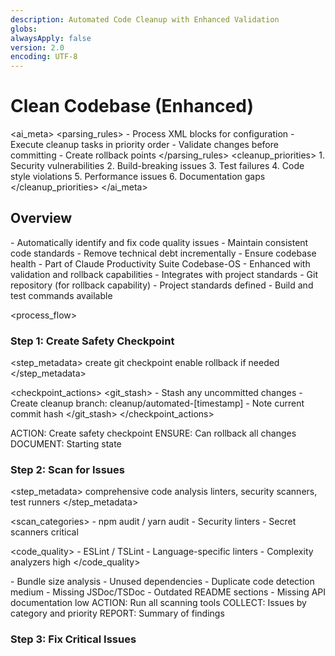 ```yaml
---
description: Automated Code Cleanup with Enhanced Validation
globs:
alwaysApply: false
version: 2.0
encoding: UTF-8
---
```


# Clean Codebase (Enhanced)

<ai_meta>
  <parsing_rules>
    - Process XML blocks for configuration
    - Execute cleanup tasks in priority order
    - Validate changes before committing
    - Create rollback points
  </parsing_rules>
  <cleanup_priorities>
    1. Security vulnerabilities
    2. Build-breaking issues
    3. Test failures
    4. Code style violations
    5. Performance issues
    6. Documentation gaps
  </cleanup_priorities>
</ai_meta>

## Overview

<purpose>
  - Automatically identify and fix code quality issues
  - Maintain consistent code standards
  - Remove technical debt incrementally
  - Ensure codebase health
</purpose>

<context>
  - Part of Claude Productivity Suite Codebase-OS
  - Enhanced with validation and rollback capabilities
  - Integrates with project standards
</context>

<prerequisites>
  - Git repository (for rollback capability)
  - Project standards defined
  - Build and test commands available
</prerequisites>

<process_flow>

<step number="1" name="create_checkpoint">

### Step 1: Create Safety Checkpoint

<step_metadata>
  <action>create git checkpoint</action>
  <purpose>enable rollback if needed</purpose>
</step_metadata>

<checkpoint_actions>
  <git_stash>
    - Stash any uncommitted changes
    - Create cleanup branch: cleanup/automated-[timestamp]
    - Note current commit hash
  </git_stash>
</checkpoint_actions>

<instructions>
  ACTION: Create safety checkpoint
  ENSURE: Can rollback all changes
  DOCUMENT: Starting state
</instructions>

</step>

<step number="2" name="scan_issues">

### Step 2: Scan for Issues

<step_metadata>
  <action>comprehensive code analysis</action>
  <tools>linters, security scanners, test runners</tools>
</step_metadata>

<scan_categories>
  <security>
    <tools>
      - npm audit / yarn audit
      - Security linters
      - Secret scanners
    </tools>
    <priority>critical</priority>
  </security>

  <code_quality>
    <tools>
      - ESLint / TSLint
      - Language-specific linters
      - Complexity analyzers
    </tools>
    <priority>high</priority>
  </code_quality>

  <performance>
    <checks>
      - Bundle size analysis
      - Unused dependencies
      - Duplicate code detection
    </checks>
    <priority>medium</priority>
  </performance>

  <documentation>
    <checks>
      - Missing JSDoc/TSDoc
      - Outdated README sections
      - Missing API documentation
    </checks>
    <priority>low</priority>
  </documentation>
</scan_categories>

<instructions>
  ACTION: Run all scanning tools
  COLLECT: Issues by category and priority
  REPORT: Summary of findings
</instructions>

</step>

<step number="3" name="fix_critical_issues">

### Step 3: Fix Critical Issues
